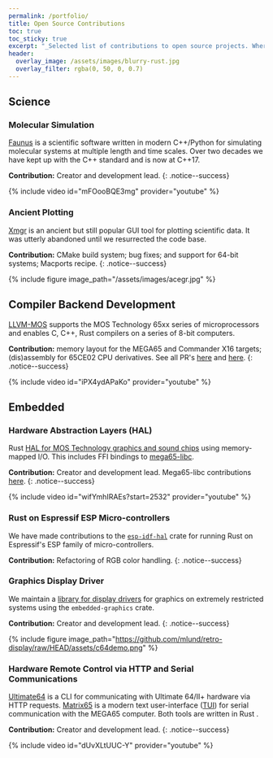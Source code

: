 ```yaml
---
permalink: /portfolio/
title: Open Source Contributions
toc: true
toc_sticky: true
excerpt: "_Selected list of contributions to open source projects. Where available, links to short video presentations by or with us are provided._"
header:
  overlay_image: /assets/images/blurry-rust.jpg
  overlay_filter: rgba(0, 50, 0, 0.7)
---
```

## Science 

### Molecular Simulation

[Faunus](https://github.com/mlund/faunus) is a scientific software written in modern C++/Python for simulating
molecular systems at multiple length and time scales.
Over two decades we have kept up with the C++ standard and is now at C++17.

**Contribution:** Creator and development lead.
{: .notice--success}

{% include video id="mFOooBQE3mg" provider="youtube" %}


### Ancient Plotting

[Xmgr](https://github.com/mlund/xmgr-resurrection) is an ancient but still popular GUI tool
for plotting scientific data. It was utterly abandoned until we resurrected the code base.

**Contribution:** CMake build system; bug fixes; and support for 64-bit systems; Macports recipe.
{: .notice--success}

{% include figure image_path="/assets/images/acegr.jpg" %}

## Compiler Backend Development

[LLVM-MOS](https://github.com/llvm-mos) supports the MOS Technology 65xx series of microprocessors and enables C, C++, Rust compilers on a series of 8-bit computers.

**Contribution:** memory layout for the MEGA65 and Commander X16 targets; (dis)assembly for 65CE02 CPU derivatives.
See all PR's
[here](https://github.com/llvm-mos/llvm-mos/pulls?q=is%3Apr+author%3Amlund+) and
[here](https://github.com/llvm-mos/llvm-mos-sdk/pulls?q=is%3Apr+author%3Amlund+).
{: .notice--success}

{% include video id="iPX4ydAPaKo" provider="youtube" %}

## Embedded

### Hardware Abstraction Layers (HAL)

<i class="fab fa-rust"></i> Rust
[HAL for MOS Technology graphics and sound chips](https://github.com/mlund/mos-hardware) using memory-mapped I/O.
This includes FFI bindings to [mega65-libc](https://github.com/MEGA65/mega65-libc).

**Contribution:** Creator and development lead. Mega65-libc contributions [here](https://github.com/mega65/mega65-libc/pulls?q=author%3Amlund+).
{: .notice--success}

{% include video id="wifYmhIRAEs?start=2532" provider="youtube" %}

### Rust on Espressif ESP Micro-controllers

We have made contributions to the [`esp-idf-hal`](https://crates.io/crates/esp-idf-hal)
crate for running Rust on Espressif's ESP family of micro-controllers.

**Contribution:** Refactoring of RGB color handling.
{: .notice--success}

### Graphics Display Driver

We maintain a [library for display drivers](https://crates.io/crates/retro-display)
for graphics on extremely restricted systems using the `embedded-graphics` crate.

**Contribution:** Creator and development lead.
{: .notice--success}

{% include figure image_path="https://github.com/mlund/retro-display/raw/HEAD/assets/c64demo.png" %}

### Hardware Remote Control via HTTP and Serial Communications

[Ultimate64](https://github.com/mlund/ultimate64) is a CLI for communicating with Ultimate 64/II+ hardware via HTTP requests.
[Matrix65](https://github.com/mlund/matrix65) is a modern text user-interface
([TUI](https://en.wikipedia.org/wiki/Text-based_user_interface))
for serial communication with the MEGA65 computer.
Both tools are written in Rust <i class="fab fa-rust"></i>.

**Contribution:** Creator and development lead.
{: .notice--success}

{% include video id="dUvXLtUUC-Y" provider="youtube" %}

